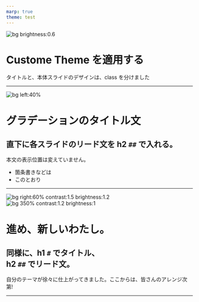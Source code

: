 ```yaml
---
marp: true
theme: test
---
```


<!--
class: title
-->

![bg brightness:0.6](benjamin-rascoe-JS6PY31e2P0-unsplash.jpg)

# Custome Theme を適用する

タイトルと、本体スライドのデザインは、class を分けました

---

<!--
class: slides
_footer: 'Photo by Michal Vasko　on Unsplash'
paginate: true
-->

![bg left:40%](michal-vasko-GOfQNTI_9Og-unsplash.jpg)

# グラデーションのタイトル文

## 直下に各スライドのリード文を h2 `##` で入れる。

本文の表示位置は変えていません。

- 箇条書きなどは
- このとおり

---

<!--
_backgroundColor: white
_footer: 'Photo by Chris Campbell, Dan on Unsplash'
-->

![bg right:60% contrast:1.5 brightness:1.2](christopher-campbell-rDEOVtE7vOs-unsplash.jpg)
![bg 350% contrast:1.2 brightness:1](dan-ROJFuWCsfmA-unsplash.jpg)

# 進め、新しいわたし。

## 同様に、h1 `#` でタイトル、</br> h2 `##` でリード文。

自分のテーマが徐々に仕上がってきました。ここからは、皆さんのアレンジ次第!

---
